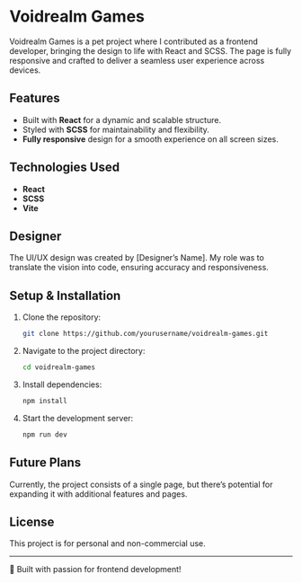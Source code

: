 # Voidrealm Games

Voidrealm Games is a pet project where I contributed as a frontend developer, bringing the design to life with React and SCSS. The page is fully responsive and crafted to deliver a seamless user experience across devices.

## Features
- Built with **React** for a dynamic and scalable structure.
- Styled with **SCSS** for maintainability and flexibility.
- **Fully responsive** design for a smooth experience on all screen sizes.

## Technologies Used
- **React**
- **SCSS**
- **Vite**

## Designer
The UI/UX design was created by [Designer’s Name]. My role was to translate the vision into code, ensuring accuracy and responsiveness.

## Setup & Installation
1. Clone the repository:
   ```sh
   git clone https://github.com/yourusername/voidrealm-games.git
   ```
2. Navigate to the project directory:
   ```sh
   cd voidrealm-games
   ```
3. Install dependencies:
   ```sh
   npm install
   ```
4. Start the development server:
   ```sh
   npm run dev
   ```

## Future Plans
Currently, the project consists of a single page, but there’s potential for expanding it with additional features and pages.

## License
This project is for personal and non-commercial use.

---

🚀 Built with passion for frontend development!
